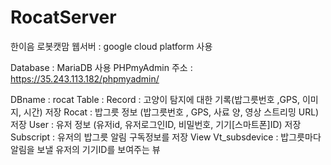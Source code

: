 # RocatServer
한이음 로봇캣맘 웹서버 : google cloud platform 사용

Database : MariaDB 사용
PHPmyAdmin 주소 : https://35.243.113.182/phpmyadmin/
          
DBname : rocat
Table :
	Record : 고양이 탐지에 대한 기록(밥그릇번호 ,GPS, 이미지, 시간) 저장
	Rocat : 밥그릇 정보 (밥그릇번호 , GPS, 사료 양, 영상 스트리밍 URL) 저장
	User : 유저 정보 (유저id, 유저로그인ID, 비밀번호, 기기[스마트폰]ID) 저장 
	Subscript : 유저의 밥그릇 알림 구독정보를 저장
View
	Vt_subsdevice : 밥그릇마다 알림을 보낼 유저의 기기ID를 보여주는 뷰

